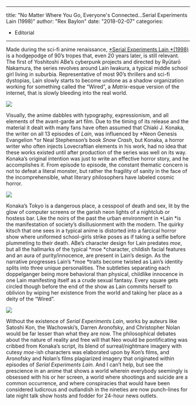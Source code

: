 
---
title: "No Matter Where You Go, Everyone's Connected&#8230;Serial Experiments Lain (1998)"
author: "Rex Baylon"
date: "2018-02-07"
categories:
- Editorial
---

Made during the sci-fi anime renaissance, [*Serial Experiments Lain *(1998)](https://vrv.co/series/G649DWXJY/Serial-Experiments-Lain) is a hodgepodge of 90’s tropes that, even 20 years later, is still relevant.  The first of Yoshitoshi ABe’s cyberpunk projects and directed by Ryūtarō Nakamura, the series revolves around Lain Iwakura, a typical middle school girl living in suburbia. Representative of most 90’s thrillers and sci-fi dystopias, Lain slowly starts to become undone as a shadow organization working for something called the “Wired”, a *Matrix*-esque version of the internet, that is slowly bleeding into the real world.

![](https://i0.wp.com/vrvblog.co/wp-content/uploads/2018/06/serial-experiments-lain-1.jpg?resize=1008%2C720&#038;ssl=1)

Visually, the anime dabbles with typography, expressionism, and all elements of the avant-garde art film. Due to the timing of its release and the material it dealt with many fans have often assumed that Chiaki J. Konaka, the writer on all 13 episodes of *Lain*, was influenced by *Neon Genesis Evangelion *or Neal Stephenson’s book *Snow Crash*, but Konaka, a horror writer who often injects Lovecraftian elements in his work, had no idea that these works existed until after production of the series was well on its way. Konaka’s original intention was just to write an effective horror story, and he accomplishes it. From episode to episode, the constant thematic concern is not to defeat a literal monster, but rather the fragility of sanity in the face of the incomprehensible, what literary philosophers have labeled cosmic horror.

![](https://i0.wp.com/vrvblog.co/wp-content/uploads/2018/06/serial-experiments-lain-2.jpg?resize=720%2C480&#038;ssl=1)

Konaka’s Tokyo is a dangerous place, a cesspool of death and sex, lit by the glow of computer screens or the garish neon lights of a nightclub or hostess bar. Like the noirs of the past the urban environment in *Lain *is the manifestation of society’s disillusionment with the modern. The quirky kitsch that one sees in a typical anime is distorted into a farcical horror show where uniformed school-girls strike poses as if taking a selfie before plummeting to their death. ABe’s character design for Lain predates *moe*, but all the hallmarks of the typical *moe *character, childish facial features and an aura of purity/innocence, are present in Lain’s design. As the narrative progresses Lain’s *moe *traits become twisted as Lain’s identity splits into three unique personalities. The subtleties separating each doppelganger being more behavioral than physical, childlike innocence in one Lain manifesting itself as a crude sexual fantasy. Every square gets circled though before the end of the show as Lain commits herself to oblivion by wiping her existence from the world and taking her place as a deity of the “Wired”.

![](https://i2.wp.com/vrvblog.co/wp-content/uploads/2018/06/serial-experiments-lain-3-1024x726.png?resize=700%2C496&#038;ssl=1)

Without the existence of *Serial Experiments Lain*, works by auteurs like Satoshi Kon, the Wachowski’s, Darren Aronofsky, and Christopher Nolan would be far lesser than what they are now. The philosophical debates about the nature of reality and free will that Neo would be pontificating was cribbed from Konaka’s script, its blend of surreal/nightmare imagery with cutesy *moe*-ish characters was elaborated upon by Kon’s films, and Aronofsky and Nolan’s films plagiarized imagery that originated within episodes of *Serial Experiments Lain*. And I can’t help, but see the prescience in an anime that shows a world wherein everybody seemingly is obsessed with his or her screen, a world where shootings and suicide are a common occurrence, and where conspiracies that would have been considered ludicrous and outlandish in the nineties are now punch-lines for late night talk show hosts and fodder for 24-hour news outlets.

